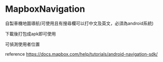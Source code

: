 # MapboxNavigation
自製車機地圖導航(可使用且有搜尋欄可以打中文及英文，必須為android系統)

下載後打包成apk即可使用

可偵測使用者位置


     
 reference  https://docs.mapbox.com/help/tutorials/android-navigation-sdk/
